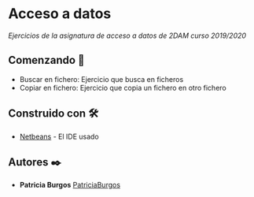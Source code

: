 # Acceso a datos

_Ejercicios de la asignatura de acceso a datos de 2DAM curso 2019/2020_

## Comenzando 🚀

* Buscar en fichero: Ejercicio que busca en ficheros 
* Copiar en fichero: Ejercicio que copia un fichero en otro fichero


## Construido con 🛠️

* [Netbeans](http://www.netbeans.org) - El IDE usado


## Autores ✒️

* **Patricia Burgos** [PatriciaBurgos](https://github.com/PatriciaBurgos)

